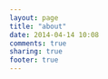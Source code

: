 ```yaml
---
layout: page
title: "about"
date: 2014-04-14 10:08
comments: true
sharing: true
footer: true
---
```


